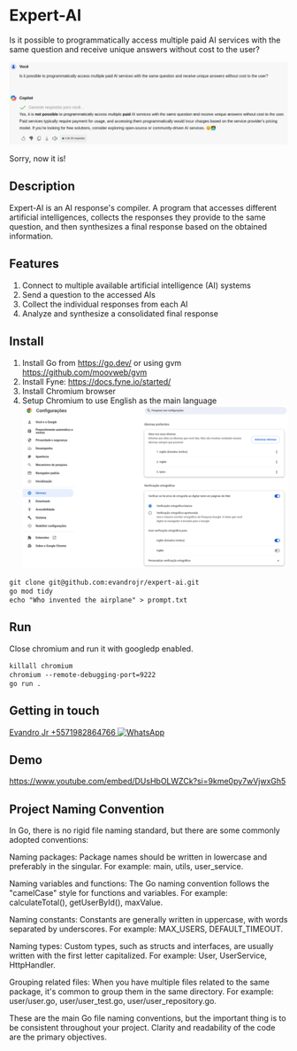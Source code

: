# Expert-AI

Is it possible to programmatically access multiple paid AI services with the same question and receive unique answers without cost to the user?

![LOL](resources/copilot-mistaken.png)

Sorry, now it is!


## Description

Expert-AI is an AI response's compiler. A program that accesses different artificial intelligences, collects the responses they provide to the same question, and then synthesizes a final response based on the obtained information.

## Features

1. Connect to multiple available artificial intelligence (AI) systems
1. Send a question to the accessed AIs
1. Collect the individual responses from each AI
1. Analyze and synthesize a consolidated final response


## Install

1. Install Go from https://go.dev/ or using gvm https://github.com/moovweb/gvm 
1. Install Fyne: https://docs.fyne.io/started/ 
1. Install Chromium browser
1. Setup Chromium to use English as the main language ![setup-language](resources/setup-language.png)


```
git clone git@github.com:evandrojr/expert-ai.git
go mod tidy
echo "Who invented the airplane" > prompt.txt
```

## Run
Close chromium and run it with googledp enabled.

```
killall chromium
chromium --remote-debugging-port=9222
go run .
```

## Getting in touch

 [Evandro Jr +5571982864766 ![WhatsApp][whatsapp-logo]](https://wa.me/5571982864766)

[whatsapp-logo]: https://upload.wikimedia.org/wikipedia/commons/thumb/6/6b/WhatsApp.svg/32px-WhatsApp.svg.png

## Demo

https://www.youtube.com/embed/DUsHbOLWZCk?si=9kme0py7wVjwxGh5

## Project Naming Convention

In Go, there is no rigid file naming standard, but there are some commonly adopted conventions:

Naming packages: Package names should be written in lowercase and preferably in the singular. For example: main, utils, user_service.

Naming variables and functions: The Go naming convention follows the "camelCase" style for functions and variables. For example: calculateTotal(), getUserById(), maxValue.

Naming constants: Constants are generally written in uppercase, with words separated by underscores. For example: MAX_USERS, DEFAULT_TIMEOUT.

Naming types: Custom types, such as structs and interfaces, are usually written with the first letter capitalized. For example: User, UserService, HttpHandler.

Grouping related files: When you have multiple files related to the same package, it's common to group them in the same directory. For example: user/user.go, user/user_test.go, user/user_repository.go.

These are the main Go file naming conventions, but the important thing is to be consistent throughout your project. Clarity and readability of the code are the primary objectives.